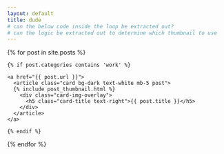 ```yaml
---
layout: default
title: dude
# can the below code inside the loop be extracted out?
# can the logic be extracted out to determine which thumbnail to use
---
```


<section class="col-sm-9 content blogroll">
  {% for post in site.posts %}

    {% if post.categories contains 'work' %}

    <a href="{{ post.url }}">
      <article class="card bg-dark text-white mb-5 post">
      {% include post_thumbnail.html %}
        <div class="card-img-overlay">
          <h5 class="card-title text-right">{{ post.title }}</h5>
        </div>
      </article>
    </a>
    
    {% endif %}
  
  {% endfor %}
</section>
